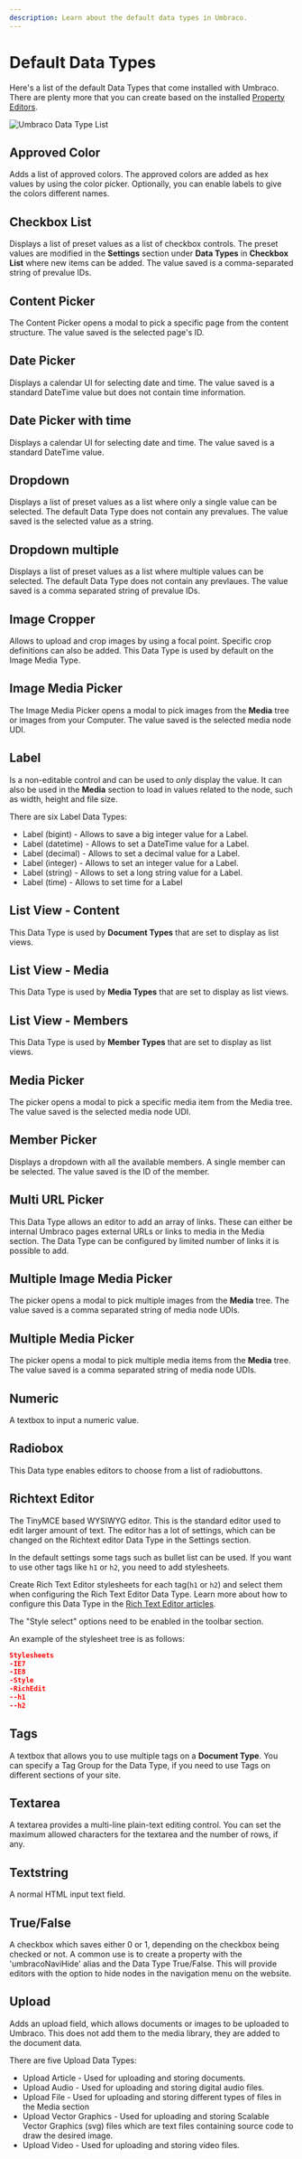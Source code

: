 ```yaml
---
description: Learn about the default data types in Umbraco.
---
```


# Default Data Types

Here's a list of the default Data Types that come installed with Umbraco. There are plenty more that you can create based on the installed [Property Editors](../../backoffice/property-editors/).

![Umbraco Data Type List](../../../../../10/umbraco-cms/fundamentals/data/data-types/images/default-data-types-9.png)

## Approved Color

Adds a list of approved colors. The approved colors are added as hex values by using the color picker. Optionally, you can enable labels to give the colors different names.

## Checkbox List

Displays a list of preset values as a list of checkbox controls. The preset values are modified in the **Settings** section under **Data Types** in **Checkbox List** where new items can be added. The value saved is a comma-separated string of prevalue IDs.

## Content Picker

The Content Picker opens a modal to pick a specific page from the content structure. The value saved is the selected page's ID.

## Date Picker

Displays a calendar UI for selecting date and time. The value saved is a standard DateTime value but does not contain time information.

## Date Picker with time

Displays a calendar UI for selecting date and time. The value saved is a standard DateTime value.

## Dropdown

Displays a list of preset values as a list where only a single value can be selected. The default Data Type does not contain any prevalues. The value saved is the selected value as a string.

## Dropdown multiple

Displays a list of preset values as a list where multiple values can be selected. The default Data Type does not contain any prevlaues. The value saved is a comma separated string of prevalue IDs.

## Image Cropper

Allows to upload and crop images by using a focal point. Specific crop definitions can also be added. This Data Type is used by default on the Image Media Type.

## Image Media Picker

The Image Media Picker opens a modal to pick images from the **Media** tree or images from your Computer. The value saved is the selected media node UDI.

## Label

Is a non-editable control and can be used to _only_ display the value. It can also be used in the **Media** section to load in values related to the node, such as width, height and file size.

There are six Label Data Types:

* Label (bigint) - Allows to save a big integer value for a Label.
* Label (datetime) - Allows to set a DateTime value for a Label.
* Label (decimal) - Allows to set a decimal value for a Label.
* Label (integer) - Allows to set an integer value for a Label.
* Label (string) - Allows to set a long string value for a Label.
* Label (time) - Allows to set time for a Label

## List View - Content

This Data Type is used by **Document Types** that are set to display as list views.

## List View - Media

This Data Type is used by **Media Types** that are set to display as list views.

## List View - Members

This Data Type is used by **Member Types** that are set to display as list views.

## Media Picker

The picker opens a modal to pick a specific media item from the Media tree. The value saved is the selected media node UDI.

## Member Picker

Displays a dropdown with all the available members. A single member can be selected. The value saved is the ID of the member.

## Multi URL Picker

This Data Type allows an editor to add an array of links. These can either be internal Umbraco pages external URLs or links to media in the Media section. The Data Type can be configured by limited number of links it is possible to add.

## Multiple Image Media Picker

The picker opens a modal to pick multiple images from the **Media** tree. The value saved is a comma separated string of media node UDIs.

## Multiple Media Picker

The picker opens a modal to pick multiple media items from the **Media** tree. The value saved is a comma separated string of media node UDIs.

## Numeric

A textbox to input a numeric value.

## Radiobox

This Data type enables editors to choose from a list of radiobuttons.

## Richtext Editor

The TinyMCE based WYSIWYG editor. This is the standard editor used to edit larger amount of text. The editor has a lot of settings, which can be changed on the Richtext editor Data Type in the Settings section.

In the default settings some tags such as bullet list can be used. If you want to use other tags like `h1` or `h2`, you need to add stylesheets.

Create Rich Text Editor stylesheets for each tag(`h1` or `h2`) and select them when configuring the Rich Text Editor Data Type. Learn more about how to configure this Data Type in the [Rich Text Editor articles](../../backoffice/property-editors/built-in-umbraco-property-editors/rich-text-editor/).

The "Style select" options need to be enabled in the toolbar section.

An example of the stylesheet tree is as follows:

```json
Stylesheets
-IE7
-IE8
-Style
-RichEdit
--h1
--h2
```

## Tags

A textbox that allows you to use multiple tags on a **Document Type**. You can specify a Tag Group for the Data Type, if you need to use Tags on different sections of your site.

## Textarea

A textarea provides a multi-line plain-text editing control. You can set the maximum allowed characters for the textarea and the number of rows, if any.

## Textstring

A normal HTML input text field.

## True/False

A checkbox which saves either 0 or 1, depending on the checkbox being checked or not. A common use is to create a property with the 'umbracoNaviHide' alias and the Data Type True/False. This will provide editors with the option to hide nodes in the navigation menu on the website.

## Upload

Adds an upload field, which allows documents or images to be uploaded to Umbraco. This does not add them to the media library, they are added to the document data.

There are five Upload Data Types:

* Upload Article - Used for uploading and storing documents.
* Upload Audio - Used for uploading and storing digital audio files.
* Upload File - Used for uploading and storing different types of files in the Media section
* Upload Vector Graphics - Used for uploading and storing Scalable Vector Graphics (svg) files which are text files containing source code to draw the desired image.
* Upload Video - Used for uploading and storing video files.
